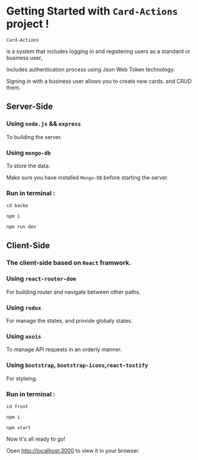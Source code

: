 # Getting Started with `Card-Actions` project !
 `Card-Actions` 
 
is a system that includes logging in and registering users as a standard or business user,

Includes authentication process using Json Web Token technology.

Signing in with a business user allows you to create new cards. and CRUD them.
## Server-Side 

### Using `node.js` && `express`

To building the server.


### Using `mongo-db`

To store the data.

Make sure you have installed `Mongo-DB` before starting the server.
###  Run in terminal :
``` 
cd backe
```
```
npm i
```
```
npm run dev
```
## Client-Side

### The client-side based on `React` framwork.

### Using `react-router-dom`

For building router and navigate between other paths.

### Using `redux`

For manage the states, and provide globaly states.

### Using `axois`

To manage API requests in an orderly manner.

### Using `bootstrap`, `bootstrap-icons`,`react-tostify`

For styleing.

### Run in terminal :
``` 
cd front
```
```
npm i
```
```
npm start
```
Now it's all ready to go!

Open [http://localhost:3000](http://localhost:3000) to view it in your browser.


